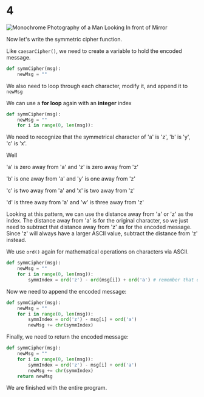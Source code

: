 # 4

![Monochrome Photography of a Man Looking In front of Mirror](https://images.pexels.com/photos/765217/pexels-photo-765217.jpeg?auto=compress&cs=tinysrgb&h=750&w=1260)

Now let's write the symmetric cipher function.

Like `caesarCipher()`, we need to create a variable to hold the encoded message.

```python
def symmCipher(msg):
    newMsg = ""
```

We also need to loop through each character, modify it, and append it to `newMsg`

We can use a **for loop** again with an **integer** index

```python
def symmCipher(msg):
    newMsg = ""
    for i in range(0, len(msg)):
```

We need to recognize that the symmetrical character of 'a' is 'z', 'b' is 'y', 'c' is 'x'.

Well

'a' is zero away from 'a' and 'z' is zero away from 'z'

'b' is one away from 'a' and 'y' is one away from 'z'

'c' is two away from 'a' and 'x' is two away from 'z'

'd' is three away from 'a' and 'w' is three away from 'z'

Looking at this pattern, we can use the distance away from 'a' or 'z' as the index. The distance away from 'a' is for the original character, so we just need to subtract that distance away from 'z' as for the encoded message. Since 'z' will always have a larger ASCII value, subtract the distance from 'z' instead.

We use `ord()` again for mathematical operations on characters via ASCII.

```python
def symmCipher(msg):
    newMsg = ""
    for i in range(0, len(msg)):
        symmIndex = ord('z') - ord(msg[i]) + ord('a') # remember that ord('a') is here for normalization
```

Now we need to append the encoded message:

```python
def symmCipher(msg):
    newMsg = ""
    for i in range(0, len(msg)):
        symmIndex = ord('z') - msg[i] + ord('a')
        newMsg += chr(symmIndex)
```

Finally, we need to return the encoded message:

```python
def symmCipher(msg):
    newMsg = ""
    for i in range(0, len(msg)):
        symmIndex = ord('z') - msg[i] + ord('a')
        newMsg += chr(symmIndex)
    return newMsg
```

We are finished with the entire program.

